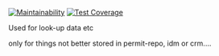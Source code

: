 
[![Maintainability](https://api.codeclimate.com/v1/badges/9ee43d8d24011c130e15/maintainability)](https://codeclimate.com/github/DEFRA/water-abstraction-service/maintainability)
[![Test Coverage](https://api.codeclimate.com/v1/badges/9ee43d8d24011c130e15/test_coverage)](https://codeclimate.com/github/DEFRA/water-abstraction-service/test_coverage)

Used for look-up data etc

only for things not better stored in permit-repo, idm or crm....

